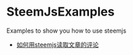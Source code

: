 # SteemJsExamples
Examples to show you how to use steemjs

* [如何用steemjs读取文章的评论](https://steemit.com/cn/@rileyge/steemjs)

